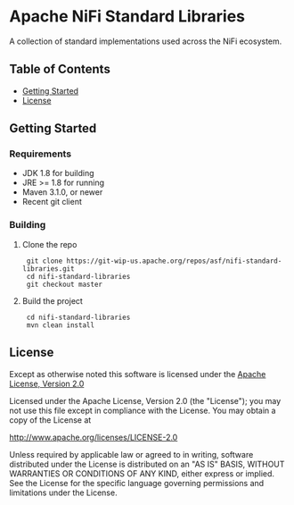 <!--
  Licensed to the Apache Software Foundation (ASF) under one or more
  contributor license agreements.  See the NOTICE file distributed with
  this work for additional information regarding copyright ownership.
  The ASF licenses this file to You under the Apache License, Version 2.0
  (the "License"); you may not use this file except in compliance with
  the License.  You may obtain a copy of the License at
      http://www.apache.org/licenses/LICENSE-2.0
  Unless required by applicable law or agreed to in writing, software
  distributed under the License is distributed on an "AS IS" BASIS,
  WITHOUT WARRANTIES OR CONDITIONS OF ANY KIND, either express or implied.
  See the License for the specific language governing permissions and
  limitations under the License.
-->
# Apache NiFi Standard Libraries

A collection of standard implementations used across the NiFi ecosystem.

## Table of Contents

- [Getting Started](#getting-started)
- [License](#license)

## Getting Started

### Requirements
    
* JDK 1.8 for building
* JRE >= 1.8 for running
* Maven 3.1.0, or newer
* Recent git client

### Building

1) Clone the repo

        git clone https://git-wip-us.apache.org/repos/asf/nifi-standard-libraries.git
        cd nifi-standard-libraries
        git checkout master

2) Build the project

        cd nifi-standard-libraries
        mvn clean install
        
## License

Except as otherwise noted this software is licensed under the
[Apache License, Version 2.0](http://www.apache.org/licenses/LICENSE-2.0.html)

Licensed under the Apache License, Version 2.0 (the "License");
you may not use this file except in compliance with the License.
You may obtain a copy of the License at

  http://www.apache.org/licenses/LICENSE-2.0

Unless required by applicable law or agreed to in writing, software
distributed under the License is distributed on an "AS IS" BASIS,
WITHOUT WARRANTIES OR CONDITIONS OF ANY KIND, either express or implied.
See the License for the specific language governing permissions and
limitations under the License.